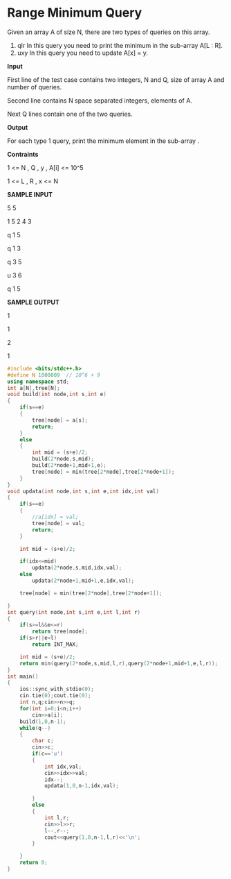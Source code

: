 # Range Minimum Query

Given an array A of size N, there are two types of queries on this array.

1) qlr In this query you need to print the minimum in the sub-array A[L : R].
2) uxy In this query you need to update A[x] = y.

**Input** 

First line of the test case contains two integers, N and Q, size of array A and number of queries.

Second line contains N space separated integers, elements of A.

Next Q lines contain one of the two queries.

**Output**

For each type 1 query, print the minimum element in the sub-array .

**Contraints**

1 <= N , Q , y , A[i] <= 10^5

1 <= L , R , x <= N

**SAMPLE INPUT**

5 5

1 5 2 4 3

q 1 5

q 1 3

q 3 5

u 3 6

q 1 5

**SAMPLE OUTPUT**

1

1

2

1



```cpp
#include <bits/stdc++.h>
#define N 1000009  // 10^6 + 9
using namespace std;
int a[N],tree[N];
void build(int node,int s,int e)
{
    if(s==e)
    {
        tree[node] = a[s];
        return;
    }
    else
    {
        int mid = (s+e)/2;
        build(2*node,s,mid);
        build(2*node+1,mid+1,e);
        tree[node] = min(tree[2*node],tree[2*node+1]);
    }
}
void updata(int node,int s,int e,int idx,int val)
{
    if(s==e)
    {
        //a[idx] = val;
        tree[node] = val;
        return;
    }

    int mid = (s+e)/2;

    if(idx<=mid)
        updata(2*node,s,mid,idx,val);
    else
        updata(2*node+1,mid+1,e,idx,val);

    tree[node] = min(tree[2*node],tree[2*node+1]);

}
int query(int node,int s,int e,int l,int r)
{
    if(s>=l&&e<=r)
        return tree[node];
    if(s>r||e<l)
        return INT_MAX;

    int mid = (s+e)/2;
    return min(query(2*node,s,mid,l,r),query(2*node+1,mid+1,e,l,r));
}
int main()
{
    ios::sync_with_stdio(0);
    cin.tie(0);cout.tie(0);
	int n,q;cin>>n>>q;
	for(int i=0;i<n;i++)
        cin>>a[i];
    build(1,0,n-1);
    while(q--)
    {
        char c;
        cin>>c;
        if(c=='u')
        {
            int idx,val;
            cin>>idx>>val;
            idx--;
            updata(1,0,n-1,idx,val);

        }
        else 
        {
            int l,r;
            cin>>l>>r;
            l--,r--;
            cout<<query(1,0,n-1,l,r)<<'\n';
        }

    }
    return 0;
}
```

